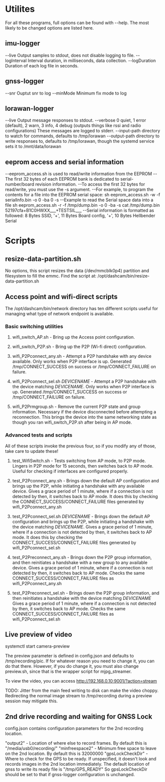 # Utilites

For all these programs, full options can be found with --help.
The most likely to be changed options are listed here.

## imu-logger

--live Output samples to stdout, does not disable logging to file.
--logInterval Interval duration, in milliseconds, data collection.
--logDuration Duration of each log file in seconds.

## gnss-logger

--snr Ouptut snr to log
--minMode Minimum fix mode to log

## lorawan-logger

--live Output message responses to stdout.
--verbose 0 quiet, 1 error (default), 2 warn, 3 info, 4 debug (outputs things like rssi and radio configurations) These messages are logged to stderr.
--input-path directory to watch for commands, defaults to /tmp/lorawan
--output-path directory to write responses to, defaults to /tmp/lorawan, though the systemd service sets it to /mnt/data/lorawan

## eeprom access and serial information

--eeprom_access.sh is used to read/write information from the EEPROM
--The first 32 bytes of each EEPROM bank is dedicated to serial-number/board revision information.
--To access the first 32 bytes for read/write, you must use the -s argument.
--For example, to program the contents for a file into the EEPROM serial space:
  sh eeprom_access.sh -w -f serialInfo.bin -o 0 -ba 0 -s
--Example to read the Serial space data into a file
  sh eeprom_access.sh -r -f /tmp/dump.bin -o 0 -ba -s
  cat /tmp/dump.bin
  52197cfa+B1C0HWXX___+TESTSIL___
--Serial information is formatted as followed:
  8 Bytes SSID, '+', 11 Bytes Board config, '+', 10 Bytes Hellbender Serial
  
# Scripts

## resize-data-partition.sh

No options, this script resizes the data (/dev/mmcblk0p4) partition and filesystem to fill the emmc. Find the script at:
/opt/dashcam/bin/resize-data-partition.sh

## Access point and wifi-direct scripts

The /opt/dashcam/bin/network directory has ten different scripts useful for managing what type of network endpoint is available.

### Basic switching utilities

1. wifi\_switch\_AP.sh - Bring up the Access point configuration.

1. wifi\_switch\_P2P.sh - Bring up the P2P (Wi-fi direct) configuration.

1. wifi\_P2Pconnect\_any.sh - Attempt a P2P handshake with any device available. Only works when P2P interface is up.
Generated /tmp/CONNECT\_SUCCESS on success or /tmp/CONNECT\_FAILURE on failure.

1. wifi\_P2Pconnect\_sel.sh *DEVICENAME* - Attempt a P2P handshake with the device matching *DEVICENAME*. Only works when P2P interface is up.
Generated /tmp/CONNECT\_SUCCESS on success or /tmp/CONNECT\_FAILURE on failure.

1. wifi_P2Prmgroup.sh - Remove the current P2P state and group information. Necessary if the device disconnected before attempting a reconnection.
This brings the device into the same networking state as though you ran wifi\_switch\_P2P.sh after being in AP mode.

### Advanced tests and scripts

All of these scripts invoke the previous four, so if you modify any of those, take care to update these!

1. test\_WifiSwitch.sh - Tests switching from AP mode, to P2P mode. Lingers in P2P mode for 15 seconds, then switches back to AP mode.
Useful for checking if interfaces are configured properly.

1. test\_P2Pconnect\_any.sh - Brings down the default AP configuration and brings up the P2P, while initiating a handshake with
any available device. Gives a grace period of 1 minute, where if a connection is not detected by then, it switches back to AP mode.
It does this by checking the CONNECT\_SUCCESS/CONNECT\_FAILURE files generated by wifi\_P2Pconnect\_any.sh

1. test\_P2Pconnect\_sel.sh *DEVICENAME* - Brings down the default AP configuration and brings up the P2P, while initiating a handshake with
the device matching *DEVICENAME*. Gives a grace period of 1 minute, where if a connection is not detected by then, it switches back to AP mode.
It does this by checking the CONNECT\_SUCCESS/CONNECT\_FAILURE files generated by wifi\_P2Pconnect\_sel.sh

1. test\_P2Preconnect\_any.sh - Brings down the P2P group information, and then reinitiates a handshake with a new group to any available device.
Gives a grace period of 1 minute, where if a connection is not detected by then, it switches back to AP mode.
Checks the same CONNECT\_SUCCESS/CONNECT\_FAILURE files as wifi\_P2Pconnect\_any.sh

1. test\_P2Preconnect\_sel.sh - Brings down the P2P group information, and then reinitiates a handshake with the device matching *DEVICENAME*
Gives a grace period of 1 minute, where if a connection is not detected by then, it switches back to AP mode.
Checks the same CONNECT\_SUCCESS/CONNECT\_FAILURE files as wifi\_P2Pconnect\_sel.sh

## Live preview of video

systemctl start camera-preview

The preview parameter is defined in config.json and defaults to /tmp/recording/pic. If for whatever reason you need to change it, you can do that
there. However, if you do change it, you must also change preview.sh, since that is the wrapper script for mjpg_streamer.

To view the video, you can access http://192.168.0.10:9001/?action=stream

TODO: Jitter from the main feed writing to disk can make the video choppy. 
Redirecting the normal image stream to /tmp/recording during a preview session may mitigate this.

## 2nd drive recording and waiting for GNSS Lock

config.json contains configuration parameters for the 2nd recording location.

"output2" - Location of where else to record frames. By default this is "/media/usb0/recording/"
"minfreespace2" - Minimum free space to leave on the 2nd location. By default this is 32000000
"gpsLockCheckDir" - Where to check for the GPS to be ready. If unspecified, it doesn't look and records images in the 2nd location immediately. 
The default location of gnss to write its ready file is "/tmp/GPS_READY" So gpsLockCheckDir should be set to that if gnss-logger configuration is unchanged.
